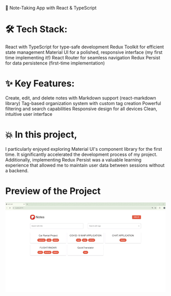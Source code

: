 🚀 Note-Taking App with React & TypeScript

# 🛠️ Tech Stack:
React with TypeScript for type-safe development
Redux Toolkit for efficient state management
Material UI for a polished, responsive interface (my first time implementing it!)
React Router for seamless navigation
Redux Persist for data persistence (first-time implementation)

# ✨ Key Features:
Create, edit, and delete notes with Markdown support (react-markdown library)
Tag-based organization system with custom tag creation
Powerful filtering and search capabilities
Responsive design for all devices
Clean, intuitive user interface

# 💥 In this project, 
I particularly enjoyed exploring Material UI's component library for the first time. It significantly accelerated the development process of my project. Additionally, implementing Redux Persist was a valuable learning experience that allowed me to maintain user data between sessions without a backend.

# Preview of the Project
![](note-app.gif)
